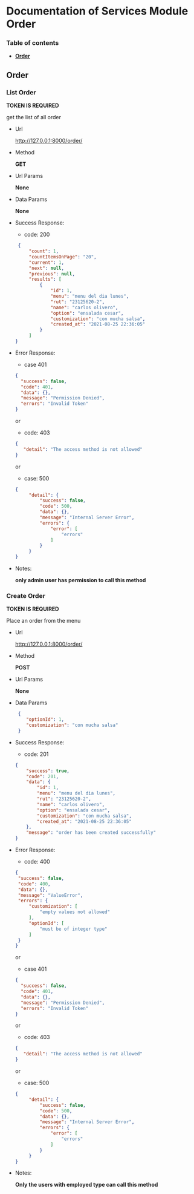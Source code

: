# Documentation of Services Module Order
### Table of contents
* **[Order](#Order)**<br>


## Order
### List Order
**TOKEN IS REQUIRED**

get the list of all order

* Url

  http://127.0.0.1:8000/order/

* Method

  **GET**

* Url Params

  **None**

* Data Params

  **None**

* Success Response:
   * code: 200
   ```json
    {
        "count": 1,
        "countItemsOnPage": "20",
        "current": 1,
        "next": null,
        "previous": null,
        "results": [
            {
                "id": 1,
                "menu": "menu del dia lunes",
                "rut": "23125620-2",
                "name": "carlos olivero",
                "option": "ensalada cesar",
                "customization": "con mucha salsa",
                "created_at": "2021-08-25 22:36:05"
            }
        ]
   }
   ```  
* Error Response:

  * case 401
  ```json
  {
    "success": false,
    "code": 401,
    "data": {},
    "message": "Permission Denied",
    "errors": "Invalid Token"
  }
  ```
  
  or
  
  * code: 403
   ```json
   {
      "detail": "The access method is not allowed"
   }
   ``` 
  
  or
  
  * case: 500
   ```json
   {
        "detail": {
            "success": false,
            "code": 500,
            "data": {},
            "message": "Internal Server Error",
            "errors": {
                "error": [
                    "errors"
                ]
            }
        }
   }
  ```
  
* Notes:
 
  **only admin user has permission to call this method**
  
### Create Order
**TOKEN IS REQUIRED**

Place an order from the menu

* Url

  http://127.0.0.1:8000/order/

* Method

  **POST**

* Url Params

  **None**

* Data Params

    ```json
     {
        "optionId": 1,
        "customization": "con mucha salsa"
     }
    ```

* Success Response:
   * code: 201
    ```json
   {
        "success": true,
        "code": 201,
        "data": {
            "id": 1,
            "menu": "menu del dia lunes",
            "rut": "23125620-2",
            "name": "carlos olivero",
            "option": "ensalada cesar",
            "customization": "con mucha salsa",
            "created_at": "2021-08-25 22:36:05"
        },
        "message": "order has been created successfully"
   }
   ```  
* Error Response:

  * code: 400
   ```json
   {
    "success": false,
    "code": 400,
    "data": {},
    "message": "ValueError",
    "errors": {
        "customization": [
            "empty values not allowed"
        ],
        "optionId": [
            "must be of integer type"
        ]
    }
   }
   ``` 
  or
  
  * case 401
  ```json
  {
    "success": false,
    "code": 401,
    "data": {},
    "message": "Permission Denied",
    "errors": "Invalid Token"
  }
  ```
  
  or
  
  * code: 403
   ```json
   {
      "detail": "The access method is not allowed"
   }
   ``` 
  or
  
  * case: 500
   ```json
   {
        "detail": {
            "success": false,
            "code": 500,
            "data": {},
            "message": "Internal Server Error",
            "errors": {
                "error": [
                    "errors"
                ]
            }
        }
   }
  ```
  
* Notes:
 
  **Only the users with employed type can call this method**